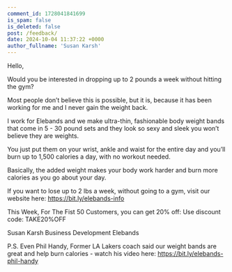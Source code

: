 ```yaml
---
comment_id: 1728041841699
is_spam: false
is_deleted: false
post: /feedback/
date: 2024-10-04 11:37:22 +0000
author_fullname: 'Susan Karsh'
---
```


Hello,

Would you be interested in dropping up to 2 pounds a week without hitting the gym?

Most people don’t believe this is possible, but it is, because it has been working for me and I never gain the weight back.

I work for Elebands and we make ultra-thin, fashionable body weight bands that come in 5 - 30 pound sets and they look so sexy and sleek you won’t believe they are weights. 
 
You just put them on your wrist, ankle and waist for the entire day and you’ll burn up to 1,500 calories a day, with no workout needed.
 
Basically, the added weight makes your body work harder and burn more calories as you go about your day.
 
If you want to lose up to 2 lbs a week, without going to a gym, visit our website here: https://bit.ly/elebands-info

This Week, For The Fist 50 Customers, you can get 20% off: Use discount code: TAKE20%OFF

Susan Karsh
Business Development
Elebands
 
P.S. Even Phil Handy, Former LA Lakers coach said our weight bands are great and help burn calories - watch his video here: https://bit.ly/elebands-phil-handy



